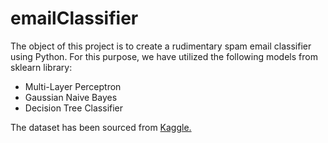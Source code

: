# emailClassifier
The object of this project is to create a rudimentary spam email classifier using Python. For this purpose, we have utilized the following models from sklearn library:
- Multi-Layer Perceptron
- Gaussian Naive Bayes
- Decision Tree Classifier

The dataset has been sourced from [Kaggle.](https://www.kaggle.com/datasets/jackksoncsie/spam-email-dataset)

